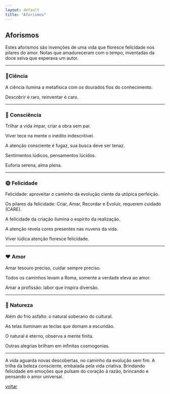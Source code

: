 ```yaml
---
layout: default
title: "Aforismos"
--- 
```


## Aforismos

Estes aforismos são invenções de uma vida que floresce felicidade nos pilares do amor. Notas que amadureceram com o tempo, inventadas da doce seiva que esperava um autor.

***

### 🔬Ciência

A ciência ilumina a metafísica com os dourados fios do conhecimento. <!--16/09/25-->

Descobrir é raro, reinventar é caro. <!--08/10/25-->

***

### 🧠 Consciência

Trilhar a vida ímpar, criar a obra sem par. <!--12/08/11-->

Viver tece na mente o inédito indescritível. <!--03/07/13-->

A atenção consciente é fugaz, sua busca deve ser tenaz. <!--30/09/25-->

Sentimentos lúdicos, pensamentos lúcidos. <!--09/10/25-->

Euforia serena, alma plena. <!--09/10/25-->

***

### 🌞 Felicidade

Felicidade: aproveitar o caminho da evolução ciente da utópica perfeição. <!--20/09/25-->

Os pilares da felicidade: Criar, Amar, Recordar e Evoluir, requerem cuidado (CARE). <!--25/02/23-->

A felicidade da criação ilumina o espírito da realização. <!--30/09/25-->

A atenção revela cores presentes nas nuvens da vida. <!--14/10/25-->

Viver lúdica atenção floresce felicidade. <!--07/07/24-->

***

### ❤️ Amor

Amar tesouro preciso, cuidar sempre preciso. <!--30/09/25-->

Todos os caminhos levam a Roma, somente a verdade eleva ao amor. <!--22/09/25-->

Amar a profissão: labor que inspira diversão. <!--30/09/25-->

***

### 🌿 Natureza

Além do frio asfalto: o natural soberano do cultural. <!--16/07/22-->

As telas iluminam as teclas que domam a escuridão. <!--19/09/25-->

O natural é eterno, observa a mente finita. <!--21/09/25-->

Outras alegrias brilham em infinitas cosmogonias. <!--08/10/25-->

***

A vida aguarda novas descobertas, no caminho da evolução sem fim. A trilha da beleza consciente, embalada pela vida criativa. Brindando felicidade em emoções que pulsam do coração à razão, brincando e pensando o amor universal.

[voltar](./)